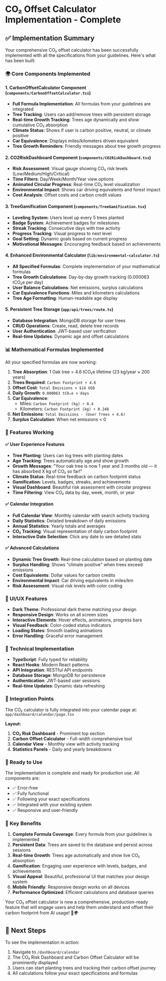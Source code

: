 # CO₂ Offset Calculator Implementation - Complete

## ✅ Implementation Summary

Your comprehensive CO₂ offset calculator has been successfully implemented with all the specifications from your guidelines. Here's what has been built:

### 🌍 Core Components Implemented

#### 1. **CarbonOffsetCalculator Component** (`components/CarbonOffsetCalculator.tsx`)
- **Full Formula Implementation**: All formulas from your guidelines are integrated
- **Tree Tracking**: Users can add/remove trees with persistent storage
- **Real-time Growth Tracking**: Trees age dynamically and show cumulative CO₂ absorption
- **Climate Status**: Shows if user is carbon positive, neutral, or climate positive
- **Car Equivalence**: Displays miles/kilometers driven equivalent
- **Tree Growth Reminders**: Friendly messages about tree growth progress

#### 2. **CO2RiskDashboard Component** (`components/CO2RiskDashboard.tsx`)
- **Risk Assessment**: Visual gauge showing CO₂ risk levels (Low/Medium/High/Critical)
- **Time Filters**: Day/Week/Month/Year view options
- **Animated Circular Progress**: Real-time CO₂ level visualization
- **Environmental Impact**: Shows car driving equivalents and forest impact
- **Cost Analysis**: Offset costs and carbon credit values

#### 3. **TreeGamification Component** (`components/TreeGamification.tsx`)
- **Leveling System**: Users level up every 5 trees planted
- **Badge System**: Achievement badges for milestones
- **Streak Tracking**: Consecutive days with tree activity
- **Progress Tracking**: Visual progress to next level
- **Goal Setting**: Dynamic goals based on current progress
- **Motivational Messages**: Encouraging feedback based on achievements

#### 4. **Enhanced Environmental Calculator** (`lib/environmental-calculator.ts`)
- **All Specified Formulas**: Complete implementation of your mathematical formulas
- **Tree Growth Calculations**: Day-by-day growth tracking (0.000063 tCO₂e per day)
- **User Balance Calculations**: Net emissions, surplus calculations
- **Car Equivalence Functions**: Miles and kilometers calculations
- **Tree Age Formatting**: Human-readable age display

#### 5. **Persistent Tree Storage** (`app/api/trees/route.ts`)
- **Database Integration**: MongoDB storage for user trees
- **CRUD Operations**: Create, read, delete tree records
- **User Authentication**: JWT-based user verification
- **Real-time Updates**: Dynamic age and offset calculations

### 📊 Mathematical Formulas Implemented

All your specified formulas are now working:

1. **Tree Absorption**: 1 Oak tree = 4.6 tCO₂e lifetime (23 kg/year × 200 years)
2. **Trees Required**: `Carbon Footprint ÷ 4.6`
3. **Offset Cost**: `Total Emissions × $14 USD`
4. **Daily Growth**: `0.000063 tCO₂e × days`
5. **Car Equivalence**: 
   - Miles: `Carbon Footprint (kg) ÷ 0.4`
   - Kilometers: `Carbon Footprint (kg) ÷ 0.248`
6. **Net Emissions**: `Total Emissions - (User Trees × 4.6)`
7. **Surplus Calculation**: When net emissions < 0

### 🎯 Features Working

#### ✅ **User Experience Features**
- **Tree Planting**: Users can log trees with planting dates
- **Age Tracking**: Trees automatically age and show growth
- **Growth Messages**: "Your oak tree is now 1 year and 3 months old — it has absorbed X kg of CO₂ so far!"
- **Climate Status**: Real-time feedback on carbon footprint status
- **Gamification**: Levels, badges, streaks, and achievements
- **Visual Dashboard**: Beautiful risk assessment with circular progress
- **Time Filtering**: View CO₂ data by day, week, month, or year

#### ✅ **Calendar Integration**
- **Full Calendar View**: Monthly calendar with search activity tracking
- **Daily Statistics**: Detailed breakdown of daily emissions
- **Annual Statistics**: Yearly totals and averages
- **CO₂ Tracking**: Visual representation of daily carbon footprint
- **Interactive Date Selection**: Click any date to see detailed stats

#### ✅ **Advanced Calculations**
- **Dynamic Tree Growth**: Real-time calculation based on planting date
- **Surplus Handling**: Shows "climate positive" when trees exceed emissions
- **Cost Equivalents**: Dollar values for carbon credits
- **Environmental Impact**: Car driving equivalents in miles/km
- **Risk Assessment**: Visual risk levels with color coding

### 🎨 UI/UX Features

- **Dark Theme**: Professional dark theme matching your design
- **Responsive Design**: Works on all screen sizes
- **Interactive Elements**: Hover effects, animations, progress bars
- **Visual Feedback**: Color-coded status indicators
- **Loading States**: Smooth loading animations
- **Error Handling**: Graceful error management

### 🔧 Technical Implementation

- **TypeScript**: Fully typed for reliability
- **React Hooks**: Modern React patterns
- **API Integration**: RESTful API endpoints
- **Database Storage**: MongoDB for persistence
- **Authentication**: JWT-based user sessions
- **Real-time Updates**: Dynamic data refreshing

### 📱 Integration Points

The CO₂ calculator is fully integrated into your calendar page at:
`app/dashboard/calendar/page.tsx`

**Layout:**
1. **CO₂ Risk Dashboard** - Prominent top section
2. **Carbon Offset Calculator** - Full-width comprehensive tool
3. **Calendar View** - Monthly view with activity tracking
4. **Statistics Panels** - Daily and yearly breakdowns

### 🚀 Ready to Use

The implementation is complete and ready for production use. All components are:
- ✅ Error-free
- ✅ Fully functional  
- ✅ Following your exact specifications
- ✅ Integrated with your existing system
- ✅ Responsive and user-friendly

### 🌟 Key Benefits

1. **Complete Formula Coverage**: Every formula from your guidelines is implemented
2. **Persistent Data**: Trees are saved to the database and persist across sessions
3. **Real-time Growth**: Trees age automatically and show live CO₂ absorption
4. **Gamification**: Engaging user experience with levels, badges, and achievements
5. **Visual Appeal**: Beautiful, professional UI that matches your design system
6. **Mobile Friendly**: Responsive design works on all devices
7. **Performance Optimized**: Efficient calculations and database queries

Your CO₂ offset calculator is now a comprehensive, production-ready feature that will engage users and help them understand and offset their carbon footprint from AI usage! 🌱🌍

## 🎯 Next Steps

To see the implementation in action:
1. Navigate to `/dashboard/calendar` 
2. The CO₂ Risk Dashboard and Carbon Offset Calculator will be prominently displayed
3. Users can start planting trees and tracking their carbon offset journey
4. All calculations follow your exact specifications and formulas
